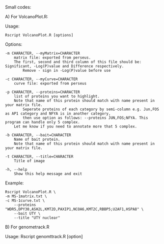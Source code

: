 Small codes:

A) For VolcanoPlot.R:

Usage: 

	Rscript VolcanoPlot.R [options]

Options:

	-m CHARACTER, --myMatrix=CHARACTER
		matrix file: exported from perseus. 
  		The first, second and third column of this file should be: Significant, -Log(P)value and Difference respectively. 
    		Remove - sign in -Log(P)value before use

	-c CHARACTER, --myCurve=CHARACTER
		curve file: exported from perseus

	-p CHARACTER, --proteins=CHARACTER
		list of proteins you want to highlight. 
  		Note that name of this protein should match with name present in your matrix file. 
    		Seperate proteins of each category by semi-column e.g. Jun,FOS as AP1 category and NFYA is in another category, 
      		then use option as follows: --proteins JUN,FOS;NFYA. This program can handle only 5 complex. 
		Let me know if you need to annotate more that 5 complex.

	-b CHARACTER, --bait=CHARACTER
		Name of bait protein. 
  		Note that name of this protein should match with name present in your matrix file.

	-t CHARACTER, --title=CHARACTER
		Title of image

	-h, --help
		Show this help message and exit

Example:
	
 	Rscript VolcanoPlot.R \
  	-m MS-1matrix.txt \
   	-c MS-1curve.txt \
    	--proteins "WDR5,DPY30,ASH2L,KMT2D,PAXIP1,NCOA6,KMT2C,RBBP5;U2AF1,HSPA8" \
     	--bait UTY \
      	--title "UTY nuclear"

B) For genometrack.R

Usage: 
	Rscript genomttrack.R [option]
